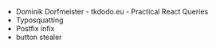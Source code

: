 - Dominik Dorfmeister - tkdodo.eu - Practical React Queries
- Typosquatting
- Postfix infix
- button stealer
